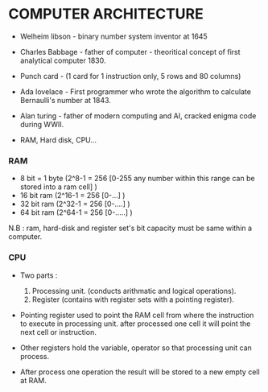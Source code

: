 # COMPUTER ARCHITECTURE

- Welheim libson - binary number system inventor at 1645

- Charles Babbage - father of computer - theoritical concept of first analytical computer 1830.

- Punch card - (1 card for 1 instruction only, 5 rows and 80 columns)

- Ada lovelace - First programmer who wrote the algorithm to calculate Bernaulli's number at 1843.

- Alan turing - father of modern computing and AI, cracked enigma code during WWII.

- RAM, Hard disk, CPU...

### RAM

- 8 bit = 1 byte (2^8-1 = 256 [0-255 any number within this range can be stored into a ram cell] )
- 16 bit ram   (2^16-1 = 256 [0-...] )
- 32 bit ram   (2^32-1 = 256 [0-....] )
- 64 bit ram   (2^64-1 = 256 [0-.....] )

N.B : ram, hard-disk and register set's bit capacity must be same within a computer.

### CPU

- Two parts : 

  1. Processing unit. (conducts arithmatic and logical operations).
  2. Register (contains with register sets with a pointing register).

- Pointing register used to point the RAM cell from where the instruction to execute in processing unit. after processed one cell it will point the next cell or instruction.
- Other registers hold the variable, operator so that processing unit can process. 
- After process one operation the result will be stored to a new empty cell at RAM.

